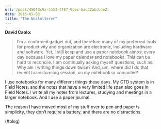```yaml
---
url: /post/450f8c9a-5d53-4f87-9bec-bad32abcbde2
date: 2015-05-08
title: "The Unclutterer"
---
```


**David Caolo:**



> I’m a confirmed gadget nut, and therefore many of my preferred tools for productivity and organization are electronic, including hardware and software. Yet, I still keep and use a paper notebook almost every day because I love my paper calendar and notebooks. This can be hard to reconcile. I am continually asking myself questions, such as: Why am I writing things down twice? And, um, where did I do that recent brainstorming session, on my notebook or computer? 



I use notebooks for many different things these days. My GTD system is in Field Notes, and the notes that have a very limited life span also goes in Field Notes. I write all my notes from lectures, studying and meetings in a larger notebook. And I use a paper journal.



The reason I have moved most of my stuff over to pen and paper is simplicity, they don&#8217;t require a battery, and there are no distractions.



(#blog)